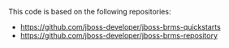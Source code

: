 This code is based on the following repositories:
 - https://github.com/jboss-developer/jboss-brms-quickstarts  
 - https://github.com/jboss-developer/jboss-brms-repository 